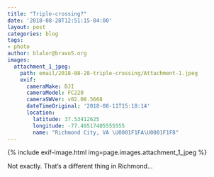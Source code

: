 ```yaml
---
title: "Triple-crossing?"
date: '2018-08-28T12:51:15-04:00'
layout: post
categories: blog
tags:
- photo
author: blalor@bravo5.org
images:
  attachment_1_jpeg:
    path: email/2018-08-28-triple-crossing/Attachment-1.jpeg
    exif:
      cameraMake: DJI
      cameraModel: FC220
      cameraSWVer: v02.08.5668
      dateTimeOriginal: '2018-08-11T15:18:14'
      location:
        latitude: 37.53412625
        longitude: -77.49517405555555
        name: "Richmond City, VA \U0001F1FA\U0001F1F8"
---
```


{% include exif-image.html img=page.images.attachment_1_jpeg %}

Not exactly.  That’s a different thing in Richmond…
